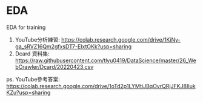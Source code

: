 # EDA
EDA for training
1. YouTube分析練習: https://colab.research.google.com/drive/1KiNy-ga_sRVZ16Qm2gfxsDT7-EIxtOKk?usp=sharing
2. Dcard 資料集: https://raw.githubusercontent.com/tlyu0419/DataScience/master/26_WebCrawler/Dcard/20220423.csv

ps. YouTube參考答案: https://colab.research.google.com/drive/1oTd2p1LYMtiJBqOvrQRjJFKJ8IIukKZu?usp=sharing
